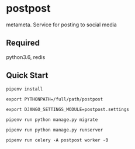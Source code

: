 # postpost
metameta. Service for posting to social media

## Required
python3.6, redis

## Quick Start
`pipenv install`

`export PYTHONPATH=/full/path/postpost`

`export DJANGO_SETTINGS_MODULE=postpost.settings`

`pipenv run python manage.py migrate`

`pipenv run python manage.py runserver`

`pipenv run celery -A postpost worker -B`
